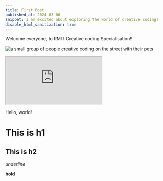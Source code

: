 ```yaml
---
title: First Post
published_at: 2024-03-06
snippet: I am excited about exploring the world of creative coding!
disable_html_sanitization: true
---
```


Welcome everyone, to RMIT Creative coding Specialisation!! 

![a small group of people creative coding on the street with their pets](/240306_First_Post/xiao_qu_ji.jpg)

<iframe src="https://editor.p5js.org/Buuchia/full/U0ClJnKc3"></iframe>

Hello, world!

# This is h1

## This is h2

_underline_

**bold**
